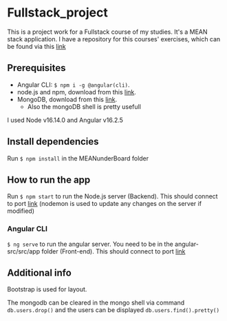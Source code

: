 # Fullstack_project

This is a project work for a Fullstack course of my studies. It's a MEAN stack application.
I have a repository for this courses' exercises, which can be found via this [link](https://github.com/JanniT/Fullstack_course)

## Prerequisites
- Angular CLI: ```$ npm i -g @angular(cli)```.
- node.js and npm, download from this [link](https://nodejs.org/en/download).
- MongoDB, download from this [link](https://www.mongodb.com/try/download/community).
    - Also the mongoDB shell is pretty usefull

I used Node v16.14.0 and Angular v16.2.5

## Install dependencies
Run ```$ npm install``` in the MEANunderBoard folder

## How to run the app
Run ```$ npm start``` to run the Node.js server (Backend). This should connect to port [link](http://localhost:3000/)
(nodemon is used to update any changes on the server if modified)

### Angular CLI
```$ ng serve``` to run the angular server. You need to be in the angular-src/src/app folder (Front-end). This should connect to port [link](http://localhost:4200/)

## Additional info

Bootstrap is used for layout.

The mongodb can be cleared in the mongo shell via command ```db.users.drop()``` and the users can be displayed ```db.users.find().pretty()```
